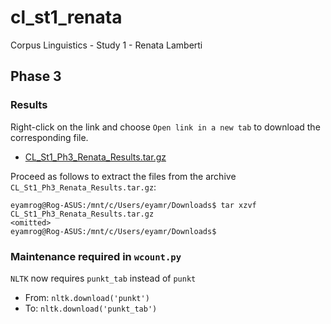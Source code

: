 # cl_st1_renata
Corpus Linguistics - Study 1 - Renata Lamberti

## Phase 3
### Results
Right-click on the link and choose `Open link in a new tab` to download the corresponding file.
- [CL_St1_Ph3_Renata_Results.tar.gz](https://pucsp-my.sharepoint.com/:u:/g/personal/ra00341729_pucsp_edu_br/EeHXICjmK4BGlFduzPkig1cBtlZxODWsplqU5ST1g25cPQ?e=AM2JL9)

Proceed as follows to extract the files from the archive `CL_St1_Ph3_Renata_Results.tar.gz`:

```
eyamrog@Rog-ASUS:/mnt/c/Users/eyamr/Downloads$ tar xzvf CL_St1_Ph3_Renata_Results.tar.gz
<omitted>
eyamrog@Rog-ASUS:/mnt/c/Users/eyamr/Downloads$ 
```

### Maintenance required in `wcount.py`

`NLTK` now requires `punkt_tab` instead of `punkt`

- From: `nltk.download('punkt')`
- To: `nltk.download('punkt_tab')`
